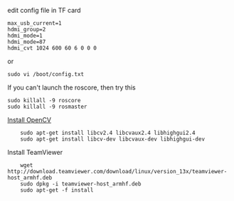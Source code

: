 edit config file in TF card
```
max_usb_current=1
hdmi_group=2
hdmi_mode=1
hdmi_mode=87
hdmi_cvt 1024 600 60 6 0 0 0
```
or 
```
sudo vi /boot/config.txt
```
If you can't launch the roscore, then try this 
```shell
sudo killall -9 roscore
sudo killall -9 rosmaster
```

[Install OpenCV](http://blog.csdn.net/xukai871105/article/details/41084949)
```shell
    sudo apt-get install libcv2.4 libcvaux2.4 libhighgui2.4 
    sudo apt-get install libcv-dev libcvaux-dev libhighgui-dev
```

Install TeamViewer
```shell
    wget http://download.teamviewer.com/download/linux/version_13x/teamviewer-host_armhf.deb
    sudo dpkg -i teamviewer-host_armhf.deb
    sudo apt-get -f install
```